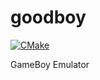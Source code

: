 # goodboy
[![CMake](https://github.com/astimonov/goodboy/actions/workflows/cmake.yml/badge.svg)](https://github.com/astimonov/goodboy/actions/workflows/cmake.yml)

GameBoy Emulator
